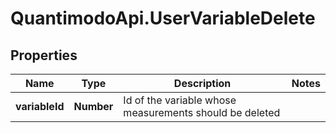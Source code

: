 # QuantimodoApi.UserVariableDelete

## Properties
Name | Type | Description | Notes
------------ | ------------- | ------------- | -------------
**variableId** | **Number** | Id of the variable whose measurements should be deleted | 


